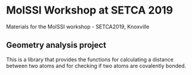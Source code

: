 # MolSSI Workshop at SETCA 2019

Materials for the MolSSI workshop - SETCA2019, Knoxville

## Geometry analysis project

This is a library that provides the functions for calculating a distance between two atoms and for checking if two atoms are covalently bonded.
